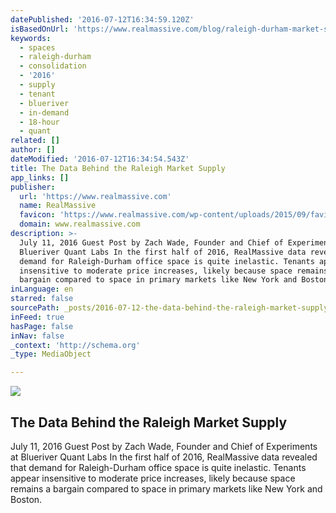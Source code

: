 ```yaml
---
datePublished: '2016-07-12T16:34:59.120Z'
isBasedOnUrl: 'https://www.realmassive.com/blog/raleigh-durham-market-supply/'
keywords:
  - spaces
  - raleigh-durham
  - consolidation
  - '2016'
  - supply
  - tenant
  - blueriver
  - in-demand
  - 18-hour
  - quant
related: []
author: []
dateModified: '2016-07-12T16:34:54.543Z'
title: The Data Behind the Raleigh Market Supply
app_links: []
publisher:
  url: 'https://www.realmassive.com'
  name: RealMassive
  favicon: 'https://www.realmassive.com/wp-content/uploads/2015/09/favicon.png'
  domain: www.realmassive.com
description: >-
  July 11, 2016 Guest Post by Zach Wade, Founder and Chief of Experiments at
  Blueriver Quant Labs In the first half of 2016, RealMassive data revealed that
  demand for Raleigh-Durham office space is quite inelastic. Tenants appear
  insensitive to moderate price increases, likely because space remains a
  bargain compared to space in primary markets like New York and Boston.
inLanguage: en
starred: false
sourcePath: _posts/2016-07-12-the-data-behind-the-raleigh-market-supply.md
inFeed: true
hasPage: false
inNav: false
_context: 'http://schema.org'
_type: MediaObject

---
```

<article style=""><img src="https://imgflo.herokuapp.com/graph/vahj1ThiexotieMo/fc6744e60849d1975eb91b36f8b0fb6e/noop.png?input=https%3A%2F%2Fstorage.googleapis.com%2Frm-wp-production%2F%2F2016%2F07%2FRaleigh-Data-Chart.png" /><h1>The Data Behind the Raleigh Market Supply</h1><p>July 11, 2016 Guest Post by Zach Wade, Founder and Chief of Experiments at Blueriver Quant Labs In the first half of 2016, RealMassive data revealed that demand for Raleigh-Durham office space is quite inelastic. Tenants appear insensitive to moderate price increases, likely because space remains a bargain compared to space in primary markets like New York and Boston.</p></article>